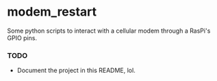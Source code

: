 # modem_restart
Some python scripts to interact with a cellular modem through a RasPi's GPIO pins. 

### TODO
- Document the project in this README, lol. 
